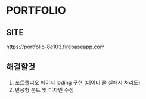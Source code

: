 # PORTFOLIO


## SITE
https://portfolio-8e103.firebaseapp.com


## 해결할것
1. 포트폴리오 페이지 loding 구현 (데이터 콜 실패시 처리도)
2. 반응형 폰트 및 디자인 수정 
